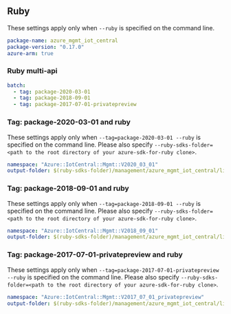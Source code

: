 ## Ruby

These settings apply only when `--ruby` is specified on the command line.

``` yaml
package-name: azure_mgmt_iot_central
package-version: "0.17.0"
azure-arm: true
```

### Ruby multi-api

``` yaml $(ruby) && $(multiapi)
batch:
  - tag: package-2020-03-01
  - tag: package-2018-09-01
  - tag: package-2017-07-01-privatepreview
```

### Tag: package-2020-03-01 and ruby

These settings apply only when `--tag=package-2020-03-01 --ruby` is specified on the command line.
Please also specify `--ruby-sdks-folder=<path to the root directory of your azure-sdk-for-ruby clone>`.

``` yaml $(tag) == 'package-2020-03-01' && $(ruby)
namespace: "Azure::IotCentral::Mgmt::V2020_03_01"
output-folder: $(ruby-sdks-folder)/management/azure_mgmt_iot_central/lib
```

### Tag: package-2018-09-01 and ruby

These settings apply only when `--tag=package-2018-09-01 --ruby` is specified on the command line.
Please also specify `--ruby-sdks-folder=<path to the root directory of your azure-sdk-for-ruby clone>`.

``` yaml $(tag) == 'package-2018-09-01' && $(ruby)
namespace: "Azure::IotCentral::Mgmt::V2018_09_01"
output-folder: $(ruby-sdks-folder)/management/azure_mgmt_iot_central/lib
```

### Tag: package-2017-07-01-privatepreview and ruby

These settings apply only when `--tag=package-2017-07-01-privatepreview --ruby` is specified on the command line.
Please also specify `--ruby-sdks-folder=<path to the root directory of your azure-sdk-for-ruby clone>`.

``` yaml $(tag) == 'package-2017-07-01-privatepreview' && $(ruby)
namespace: "Azure::IotCentral::Mgmt::V2017_07_01_privatepreview"
output-folder: $(ruby-sdks-folder)/management/azure_mgmt_iot_central/lib
```
